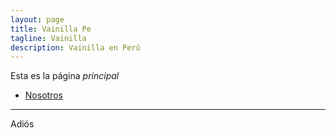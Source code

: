```yaml
---
layout: page
title: Vainilla Pe
tagline: Vainilla
description: Vainilla en Perú
---
```


Esta es la página _principal_

- [Nosotros](about.html)

---

Adiós
